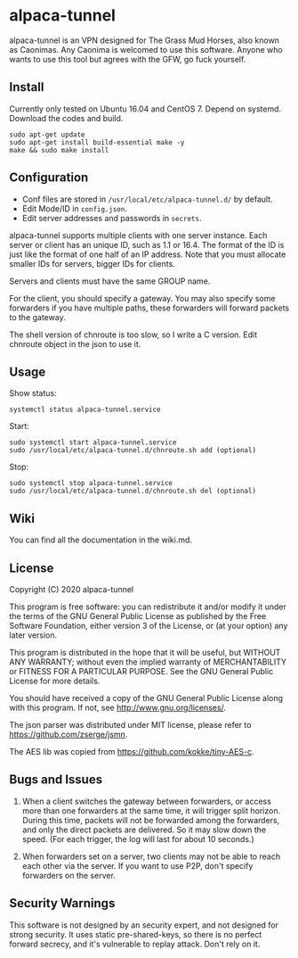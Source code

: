 alpaca-tunnel
=============


alpaca-tunnel is an VPN designed for The Grass Mud Horses, also known as Caonimas. Any Caonima is welcomed to use this software. Anyone who wants to use this tool but agrees with the GFW, go fuck yourself.


Install
-------

Currently only tested on Ubuntu 16.04 and CentOS 7. Depend on systemd. Download the codes and build.

    sudo apt-get update
    sudo apt-get install build-essential make -y
    make && sudo make install


Configuration
-------------

- Conf files are stored in `/usr/local/etc/alpaca-tunnel.d/` by default.
- Edit Mode/ID in `config.json`.
- Edit server addresses and passwords in `secrets`.

alpaca-tunnel supports multiple clients with one server instance. Each server or client has an unique ID, such as 1.1 or 16.4. The format of the ID is just like the format of one half of an IP address. Note that you must allocate smaller IDs for servers, bigger IDs for clients.

Servers and clients must have the same GROUP name.

For the client, you should specify a gateway. You may also specify some forwarders if you have multiple paths, these forwarders will forward packets to the gateway.

The shell version of chnroute is too slow, so I write a C version. Edit chnroute object in the json to use it.


Usage
-----

Show status:

    systemctl status alpaca-tunnel.service

Start:

    sudo systemctl start alpaca-tunnel.service
    sudo /usr/local/etc/alpaca-tunnel.d/chnroute.sh add (optional)

Stop:

    sudo systemctl stop alpaca-tunnel.service
    sudo /usr/local/etc/alpaca-tunnel.d/chnroute.sh del (optional)


Wiki
----

You can find all the documentation in the wiki.md.


License
-------

Copyright (C) 2020 alpaca-tunnel

This program is free software: you can redistribute it and/or modify
it under the terms of the GNU General Public License as published by
the Free Software Foundation, either version 3 of the License, or
(at your option) any later version.

This program is distributed in the hope that it will be useful,
but WITHOUT ANY WARRANTY; without even the implied warranty of
MERCHANTABILITY or FITNESS FOR A PARTICULAR PURPOSE.  See the
GNU General Public License for more details.

You should have received a copy of the GNU General Public License
along with this program.  If not, see <http://www.gnu.org/licenses/>.


The json parser was distributed under MIT license, please
refer to <https://github.com/zserge/jsmn>.

The AES lib was copied from <https://github.com/kokke/tiny-AES-c>.


Bugs and Issues
---------------

1. When a client switches the gateway between forwarders, or access more than one forwarders at the same time, it will trigger split horizon. During this time, packets will not be forwarded among the forwarders, and only the direct packets are delivered. So it may slow down the speed. (For each trigger, the log will last for about 10 seconds.)

2. When forwarders set on a server, two clients may not be able to reach each other via the server. If you want to use P2P, don't specify forwarders on the server.


Security Warnings
-----------------

This software is not designed by an security expert, and not designed for strong security. It uses static pre-shared-keys, so there is no perfect forward secrecy, and it's vulnerable to replay attack. Don't rely on it.
